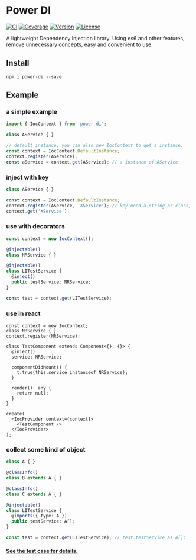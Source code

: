 # Power DI

[![CI](https://img.shields.io/travis/zhang740/power-di.svg?style=flat-square)](https://travis-ci.org/zhang740/power-di)
[![Coverage](https://img.shields.io/coveralls/zhang740/power-di.svg?style=flat-square)](https://coveralls.io/github/zhang740/power-di)
[![Version](https://img.shields.io/npm/v/power-di.svg?style=flat-square)](https://www.npmjs.com/package/power-di)
[![License](https://img.shields.io/npm/l/power-di.svg?style=flat-square)](https://github.com/zhang740/power-di/blob/master/LICENSE)

A lightweight Dependency Injection library. Using es6 and other features, remove unnecessary concepts, easy and convenient to use.

## Install
```shell
npm i power-di --save
```

## Example

### a simple example
```ts
import { IocContext } from 'power-di';

class AService { }

// default instance, you can also new IocContext to get a instance.
const context = IocContext.DefaultInstance;
context.register(AService);
const aService = context.get(AService); // a instance of AService
```

### inject with key
```ts
class AService { }

const context = IocContext.DefaultInstance;
context.register(AService, 'XService'); // key need a string or class, e.g super class or whatever class.
context.get('XService');
```

### use with decorators
```ts
const context = new IocContext();

@injectable()
class NRService { }

@injectable()
class LITestService {
  @inject()
  public testService: NRService;
}

const test = context.get(LITestService);
```

### use in react
```tsx
const context = new IocContext;
class NRService { }
context.register(NRService);

class TestComponent extends Component<{}, {}> {
  @inject()
  service: NRService;

  componentDidMount() {
    t.true(this.service instanceof NRService);
  }

  render(): any {
    return null;
  }
}

create(
  <IocProvider context={context}>
    <TestComponent />
  </IocProvider>
);
```

### collect some kind of object
```ts
class A { }

@classInfo()
class B extends A { }

@classInfo()
class C extends A { }

@injectable()
class LITestService {
  @imports({ type: A })
  public testService: A[];
}

const test = context.get(LITestService); // test.testService as A[];
```

#### [See the test case for details.](https://github.com/zhang740/power-di/tree/master/test)
